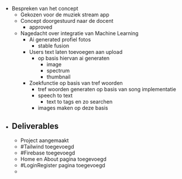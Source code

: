 - Bespreken van het concept
	- Gekozen voor de muziek stream app
	- Concept doorgestuurd naar de docent
		- approved
	- Nagedacht over integratie van Machine Learning
		- Ai generated profiel fotos
			- stable fusion
		- Users text laten toevoegen aan upload
			- op basis hiervan ai generaten
				- image
				- spectrum
				- thumbnail
		- Zoekfunctie op basis van tref woorden
			- tref woorden generaten op basis van song implementatie
			- speech to text
				- text to tags en zo searchen
			- images maken op deze basis
- ## Deliverables
	- Project aangemaakt
	- #Tailwind toegevoegd
	- #Firebase toegevoegd
	- Home en About pagina toegevoegd
	- #LoginRegister pagina toegevoegd
	-